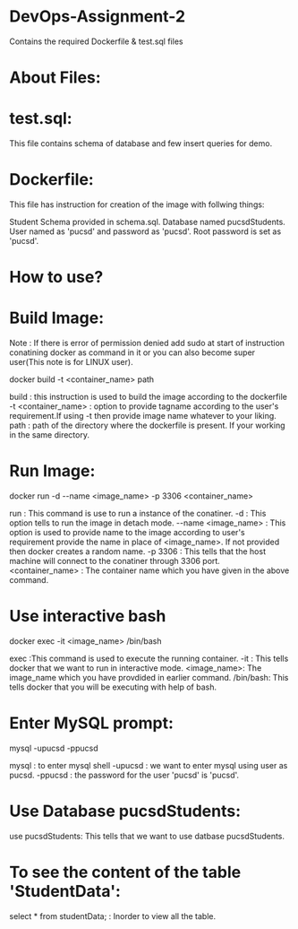# DevOps-Assignment-2
Contains the required Dockerfile &amp; test.sql files

# About Files:
# test.sql:
This file contains schema of database and few insert queries for demo.

# Dockerfile:
This file has instruction for creation of the image with follwing things:

Student Schema provided in schema.sql.
Database named pucsdStudents.
User named as 'pucsd' and password as 'pucsd'.
Root password is set as 'pucsd'.

# How to use?
# Build Image:
Note : If there is error of permission denied add sudo at start of instruction conatining docker as command in it or you can also become super user(This note is for LINUX user).

docker build -t <container_name> path

build : this instruction is used to build the image according to the dockerfile
-t <container_name> : option to provide tagname according to the user's requirement.If using -t then provide image name whatever to your liking.
path : path of the directory where the dockerfile is present. If your working in the same directory.

# Run Image:
docker run -d --name <image_name> -p 3306 <container_name>

run : This command is use to run a instance of the conatiner.
-d : This option tells to run the image in detach mode.
--name <image_name> : This option is used to provide name to the image according to user's requirement provide the name in place of <image_name>. If not provided then docker creates a random name.
-p 3306 : This tells that the host machine will connect to the conatiner through 3306 port.
<container_name> : The container name which you have given in the above command.

# Use interactive bash
docker exec -it <image_name> /bin/bash

exec :This command is used to execute the running container.
-it : This tells docker that we want to run in interactive mode.
<image_name>: The image_name which you have provdided in earlier command.
/bin/bash: This tells docker that you will be executing with help of bash.

# Enter MySQL prompt:
mysql -upucsd -ppucsd

mysql : to enter mysql shell
-upucsd : we want to enter mysql using user as pucsd.
-ppucsd : the password for the user 'pucsd' is 'pucsd'.

# Use Database pucsdStudents:
use pucsdStudents: This tells that we want to use datbase pucsdStudents.

# To see the content of the table 'StudentData':
select * from studentData; : Inorder to view all the table.
